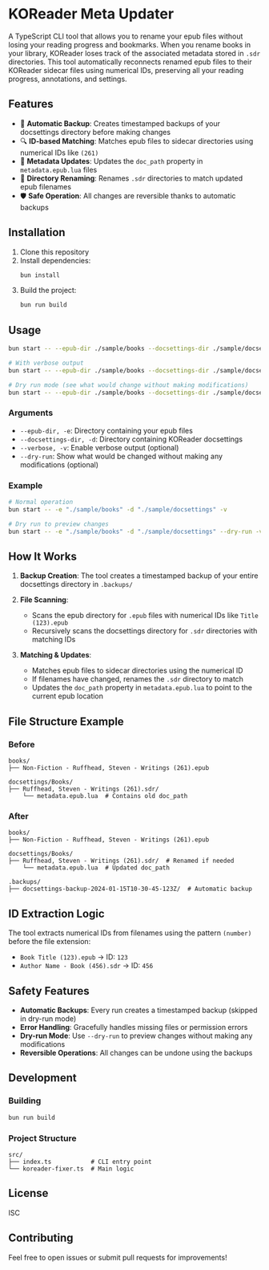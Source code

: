 # KOReader Meta Updater

A TypeScript CLI tool that allows you to rename your epub files without losing your reading progress and bookmarks. When you rename books in your library, KOReader loses track of the associated metadata stored in `.sdr` directories. This tool automatically reconnects renamed epub files to their KOReader sidecar files using numerical IDs, preserving all your reading progress, annotations, and settings.

## Features

- 🔄 **Automatic Backup**: Creates timestamped backups of your docsettings directory before making changes
- 🔍 **ID-based Matching**: Matches epub files to sidecar directories using numerical IDs like `(261)` 
- 📝 **Metadata Updates**: Updates the `doc_path` property in `metadata.epub.lua` files
- 📁 **Directory Renaming**: Renames `.sdr` directories to match updated epub filenames
- 🛡️ **Safe Operation**: All changes are reversible thanks to automatic backups

## Installation

1. Clone this repository
2. Install dependencies:
   ```bash
   bun install
   ```
3. Build the project:
   ```bash
   bun run build
   ```

## Usage

```bash
bun start -- --epub-dir ./sample/books --docsettings-dir ./sample/docsettings

# With verbose output
bun start -- --epub-dir ./sample/books --docsettings-dir ./sample/docsettings --verbose

# Dry run mode (see what would change without making modifications)
bun start -- --epub-dir ./sample/books --docsettings-dir ./sample/docsettings --dry-run --verbose
```

### Arguments

- `--epub-dir, -e`: Directory containing your epub files
- `--docsettings-dir, -d`: Directory containing KOReader docsettings
- `--verbose, -v`: Enable verbose output (optional)
- `--dry-run`: Show what would be changed without making any modifications (optional)

### Example

```bash
# Normal operation
bun start -- -e "./sample/books" -d "./sample/docsettings" -v

# Dry run to preview changes
bun start -- -e "./sample/books" -d "./sample/docsettings" --dry-run -v
```

## How It Works

1. **Backup Creation**: The tool creates a timestamped backup of your entire docsettings directory in `.backups/`

2. **File Scanning**: 
   - Scans the epub directory for `.epub` files with numerical IDs like `Title (123).epub`
   - Recursively scans the docsettings directory for `.sdr` directories with matching IDs

3. **Matching & Updates**:
   - Matches epub files to sidecar directories using the numerical ID
   - If filenames have changed, renames the `.sdr` directory to match
   - Updates the `doc_path` property in `metadata.epub.lua` to point to the current epub location

## File Structure Example

### Before
```
books/
├── Non-Fiction - Ruffhead, Steven - Writings (261).epub

docsettings/Books/
├── Ruffhead, Steven - Writings (261).sdr/
    └── metadata.epub.lua  # Contains old doc_path
```

### After
```
books/
├── Non-Fiction - Ruffhead, Steven - Writings (261).epub

docsettings/Books/
├── Ruffhead, Steven - Writings (261).sdr/  # Renamed if needed
    └── metadata.epub.lua  # Updated doc_path

.backups/
├── docsettings-backup-2024-01-15T10-30-45-123Z/  # Automatic backup
```

## ID Extraction Logic

The tool extracts numerical IDs from filenames using the pattern `(number)` before the file extension:
- `Book Title (123).epub` → ID: `123`
- `Author Name - Book (456).sdr` → ID: `456`

## Safety Features

- **Automatic Backups**: Every run creates a timestamped backup (skipped in dry-run mode)
- **Error Handling**: Gracefully handles missing files or permission errors
- **Dry-run Mode**: Use `--dry-run` to preview changes without making any modifications
- **Reversible Operations**: All changes can be undone using the backups

## Development

### Building
```bash
bun run build
```

### Project Structure
```
src/
├── index.ts           # CLI entry point
└── koreader-fixer.ts  # Main logic
```

## License

ISC

## Contributing

Feel free to open issues or submit pull requests for improvements! 
